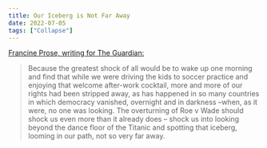 ```yaml
---
title: Our Iceberg is Not Far Away
date: 2022-07-05
tags: ["Collapse"]
---
```


[Francine Prose, writing for The Guardian:](https://www.theguardian.com/commentisfree/2022/jun/27/we-americans-are-dancing-on-the-titanic-our-iceberg-is-not-far-away)

> Because the greatest shock of all would be to wake up one morning and find that while we were driving the kids to soccer practice and enjoying that welcome after-work cocktail, more and more of our rights had been stripped away, as has happened<!--x--> in so many countries in which democracy vanished, overnight and in darkness –when, as it were, no one was looking. The overturning of Roe v Wade should shock us even more than it already does – shock us into looking beyond the dance floor of the Titanic and spotting that iceberg, looming in our path, not so very far away.
